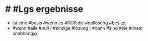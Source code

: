 # # #Lgs ergebnisse 

 - ist eine #basis #wenn es #NUR die #nullösung #besitzt 
 - #wenn #alle #null ( #einzige #lösung ) #dann #sind #sie #linear unabhängig 
